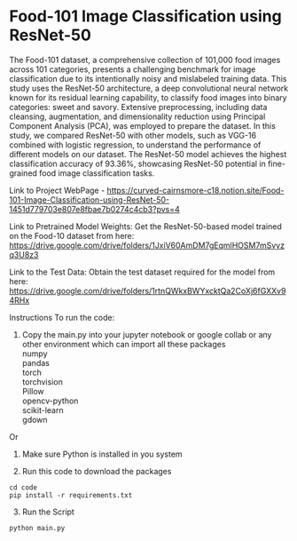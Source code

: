 # Food-101 Image Classification using ResNet-50

The Food-101 dataset, a comprehensive collection of 101,000 food images across 101 categories, presents a challenging benchmark for image classification due to its intentionally noisy and mislabeled training data. This study uses the ResNet-50 architecture, a deep convolutional neural network known for its residual learning capability, to classify food images into binary categories: sweet and savory. Extensive preprocessing, including data cleansing, augmentation, and dimensionality reduction using Principal Component Analysis (PCA), was employed to prepare the dataset. In this study, we compared ResNet-50 with other models, such as VGG-16 combined with logistic regression, to understand the performance of different models on our dataset. The ResNet-50 model achieves the highest classification accuracy of 93.36%, showcasing ResNet-50 potential in fine-grained food image classification tasks.

Link to Project WebPage - https://curved-cairnsmore-c18.notion.site/Food-101-Image-Classification-using-ResNet-50-1451d779703e807e8fbae7b0274c4cb3?pvs=4

Link to Pretrained Model Weights: Get the ResNet-50-based model trained on the Food-10 dataset from here: https://drive.google.com/drive/folders/1JxiV60AmDM7gEqmlHOSM7mSvyzq3U8z3 

Link to the Test Data: Obtain the test dataset required for the model from here: https://drive.google.com/drive/folders/1rtnQWkxBWYxcktQa2CoXj6fGXXv94RHx

Instructions To run the code:

1. Copy the main.py into your jupyter notebook or google collab or any other environment which can import all these packages  
  numpy  
  pandas  
  torch  
  torchvision  
  Pillow  
  opencv-python  
  scikit-learn  
  gdown  
 
Or

1. Make sure Python is installed in you system

2. Run this code to download the packages
```
cd code
pip install -r requirements.txt
```

3. Run the Script

```
python main.py
```
